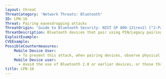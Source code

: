 ```yaml
---
layout: threat
ThreatCategory: 'Network Threats: Bluetooth'
ID: LPN-16
Threat: Pairing eavesdropping attacks
ThreatOrigin: 'Guide to Bluetooth Security: NIST SP 800-121rev2) [^J-Padgette-1]'
ThreatDescription: Bluetooth devices that pair using PIN/Legacy pairing (Bluetooth 2.0 and earlier) or low energy Legacy Pairing are vulnerable to eavesdropping. If an attacker can capture all pairing frames, the secret keys can be determined given enough time, facilitating device tracking, impersonation, and the decryption of data transmitted between devices for which secret keys are known.
ExploitExample:
CVEExample:
PossibleCountermeasures:
    Mobile Device User:
      - To prevent this attack, when pairing devices, observe physical security, such as pairing devices in a secure location outside of which, the ability of an attacker to intercept Bluetooth messages is remote.
    Mobile Device user:
      - Avoid the use of Bluetooth 2.0 or earlier devices, or those that only support Legacy Pairing.
title: LPN-16
---
```

